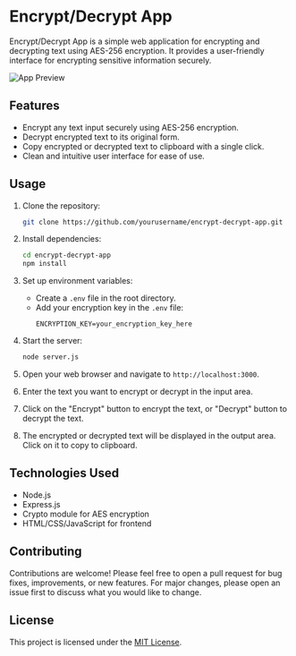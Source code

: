 
# Encrypt/Decrypt App

Encrypt/Decrypt App is a simple web application for encrypting and decrypting text using AES-256 encryption. It provides a user-friendly interface for encrypting sensitive information securely.

![App Preview](preview.png)

## Features

- Encrypt any text input securely using AES-256 encryption.
- Decrypt encrypted text to its original form.
- Copy encrypted or decrypted text to clipboard with a single click.
- Clean and intuitive user interface for ease of use.

## Usage

1. Clone the repository:

   ```bash
   git clone https://github.com/yourusername/encrypt-decrypt-app.git
   ```

2. Install dependencies:

   ```bash
   cd encrypt-decrypt-app
   npm install
   ```

3. Set up environment variables:
   - Create a `.env` file in the root directory.
   - Add your encryption key in the `.env` file:
     ```
     ENCRYPTION_KEY=your_encryption_key_here
     ```

4. Start the server:

   ```bash
   node server.js
   ```

5. Open your web browser and navigate to `http://localhost:3000`.

6. Enter the text you want to encrypt or decrypt in the input area.
   
7. Click on the "Encrypt" button to encrypt the text, or "Decrypt" button to decrypt the text.

8. The encrypted or decrypted text will be displayed in the output area. Click on it to copy to clipboard.

## Technologies Used

- Node.js
- Express.js
- Crypto module for AES encryption
- HTML/CSS/JavaScript for frontend

## Contributing

Contributions are welcome! Please feel free to open a pull request for bug fixes, improvements, or new features. For major changes, please open an issue first to discuss what you would like to change.

## License

This project is licensed under the [MIT License](LICENSE).


